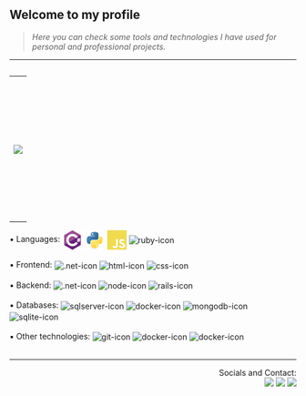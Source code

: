 ## Welcome to my profile 
>_Here you can check some tools and technologies I have used for personal and professional projects._
<hr>
<div>
  <table align="right"><tr><td valign="center" height="250px"><img align="center" src=https://github-readme-stats.vercel.app/api/top-langs/?username=mauroimamura&layout=compact&theme=merko /></td></tr></table>
</div>
<div>
  <div>
    ▪️ Languages:
    <img align="center" alt="csharp-icon" height="35" src="https://raw.githubusercontent.com/devicons/devicon/master/icons/csharp/csharp-original.svg"/>
    <img align="center" alt="python-icon" height="35" src="https://raw.githubusercontent.com/devicons/devicon/master/icons/python/python-original.svg"/>
    <img align="center" alt="js-icon" height="35" src="https://raw.githubusercontent.com/devicons/devicon/master/icons/javascript/javascript-plain.svg"/>
    <img align="center" alt="ruby-icon" height="40" src="https://cdn.jsdelivr.net/gh/devicons/devicon/icons/ruby/ruby-plain-wordmark.svg" />
  </div>
  <br/>
  <div>
    ▪️ Frontend:
    <img align="center" alt=".net-icon" height="35" src="https://cdn.jsdelivr.net/gh/devicons/devicon@latest/icons/react/react-original-wordmark.svg" />
    <img align="center" alt="html-icon" height="30" src="https://cdn.jsdelivr.net/gh/devicons/devicon/icons/html5/html5-plain-wordmark.svg" />
    <img align="center" alt="css-icon" height="30" src="https://cdn.jsdelivr.net/gh/devicons/devicon/icons/css3/css3-plain-wordmark.svg" />
  </div>
  <br/>
  <div>
    ▪️ Backend:
    <img align="center" alt=".net-icon" height="35" src="https://cdn.jsdelivr.net/gh/devicons/devicon/icons/dot-net/dot-net-plain-wordmark.svg"/>
    <img align="center" alt="node-icon" height="55" src="https://cdn.jsdelivr.net/gh/devicons/devicon/icons/nodejs/nodejs-plain-wordmark.svg"/>
    <img align="center" alt="rails-icon" height="50" src="https://cdn.jsdelivr.net/gh/devicons/devicon/icons/rails/rails-plain-wordmark.svg"/>
  </div>
  <br/>
  <div>
    ▪️ Databases:
    <img align="center" alt="sqlserver-icon" height="40" src="https://silk.us/wp-content/uploads/2021/03/sql-server-logo-white.png"/>
    <img align="center" alt="docker-icon" height="35" src="https://cdn.jsdelivr.net/gh/devicons/devicon@latest/icons/postgresql/postgresql-plain-wordmark.svg" />
    <img align="center" alt="mongodb-icon" height="40" src="https://cdn.jsdelivr.net/gh/devicons/devicon/icons/mongodb/mongodb-plain-wordmark.svg"/>
    <img align="center" alt="sqlite-icon" height="55" src="https://cdn.jsdelivr.net/gh/devicons/devicon/icons/sqlite/sqlite-original-wordmark.svg"/>
  </div>
  <br/>
   <div>
    ▪️ Other technologies:
    <img align="center" alt="git-icon" height="30" src="https://cdn.jsdelivr.net/gh/devicons/devicon/icons/git/git-original.svg" />
    <img align="center" alt="docker-icon" height="35" src="https://cdn.jsdelivr.net/gh/devicons/devicon/icons/docker/docker-original-wordmark.svg" />
    <img align="center" alt="docker-icon" height="35" src="https://cdn.jsdelivr.net/gh/devicons/devicon@latest/icons/kubernetes/kubernetes-plain-wordmark.svg" />
  </div>
</div>
<br/>
<div>
  <hr>
</div>
<div align="right">
  Socials and Contact:<br/>
  <a href="https://www.linkedin.com/in/mauroimamura/?locale=en_US" target="_blank"><img height="35" src="https://cdn.jsdelivr.net/gh/devicons/devicon/icons/linkedin/linkedin-original.svg"/></a>
  <a href="https://www.mauroimamura.com.br" target="_blank"><img height="35" src="https://www.mauroimamura.com.br/favicon.ico"/></a>
  <a href="mailto:contato@mauroimamura.com.br" target="_blank"><img height="35" src="https://cdn-icons-png.freepik.com/128/552/552486.png"/></a>
</div>
